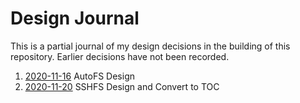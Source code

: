 Design Journal
==============

This is a partial journal of my design decisions in the building of this
repository. Earlier decisions have not been recorded.

1. [2020-11-16](https://github.com/dfhawthorne/local_utilities/blob/master/design_journal/2020-11-16.md) AutoFS Design
1. [2020-11-20](https://github.com/dfhawthorne/local_utilities/blob/master/design_journal/2020-11-20.md) SSHFS Design and Convert to TOC
